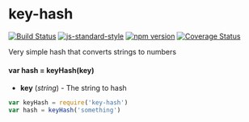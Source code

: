 # key-hash

<!-- VDOC.badges travis; standard; npm; coveralls -->
<!-- DON'T EDIT THIS SECTION (including comments), INSTEAD RE-RUN `vdoc` TO UPDATE -->
[![Build Status](https://travis-ci.org/vigour-io/key-hash.svg?branch=master)](https://travis-ci.org/vigour-io/key-hash)
[![js-standard-style](https://img.shields.io/badge/code%20style-standard-brightgreen.svg)](http://standardjs.com/)
[![npm version](https://badge.fury.io/js/key-hash.svg)](https://badge.fury.io/js/key-hash)
[![Coverage Status](https://coveralls.io/repos/github/vigour-io/key-hash/badge.svg?branch=master)](https://coveralls.io/github/vigour-io/key-hash?branch=master)

<!-- VDOC END -->

<!-- VDOC.jsdoc keyHash -->
<!-- DON'T EDIT THIS SECTION (including comments), INSTEAD RE-RUN `vdoc` TO UPDATE -->
Very simple hash that converts strings to numbers
#### var hash = keyHash(key)
- **key** (*string*) - The string to hash

<!-- VDOC END -->

```javascript
var keyHash = require('key-hash')
var hash = keyHash('something')
```
